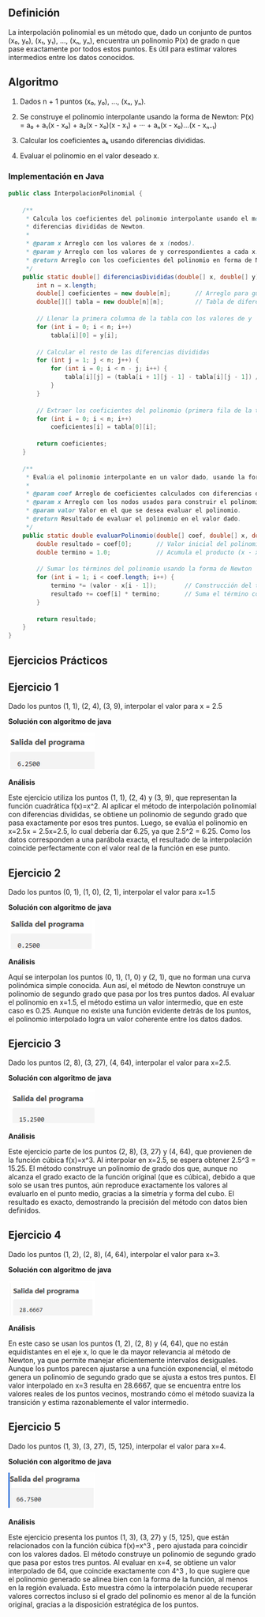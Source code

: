 ## Definición
La interpolación polinomial es un método que, dado un conjunto de puntos (x₀, y₀), (x₁, y₁), ..., (xₙ, yₙ), encuentra un polinomio P(x) de grado n que pase exactamente por todos estos puntos. Es útil para estimar valores intermedios entre los datos conocidos.

## Algoritmo 
1. Dados n + 1 puntos (x₀, y₀), ..., (xₙ, yₙ).
   
2. Se construye el polinomio interpolante usando la forma de Newton: P(x) = a₀ + a₁(x - x₀) + a₂(x - x₀)(x - x₁) + ··· + aₙ(x - x₀)...(x - xₙ₋₁)
   
3. Calcular los coeficientes aₖ usando diferencias divididas.
   
4. Evaluar el polinomio en el valor deseado x.

### Implementación en Java
```java
public class InterpolacionPolinomial {

    /**
     * Calcula los coeficientes del polinomio interpolante usando el método de 
     * diferencias divididas de Newton.
     *
     * @param x Arreglo con los valores de x (nodos).
     * @param y Arreglo con los valores de y correspondientes a cada x.
     * @return Arreglo con los coeficientes del polinomio en forma de Newton.
     */
    public static double[] diferenciasDivididas(double[] x, double[] y) {
        int n = x.length;
        double[] coeficientes = new double[n];       // Arreglo para guardar los coeficientes del polinomio
        double[][] tabla = new double[n][n];         // Tabla de diferencias divididas

        // Llenar la primera columna de la tabla con los valores de y
        for (int i = 0; i < n; i++)
            tabla[i][0] = y[i];

        // Calcular el resto de las diferencias divididas
        for (int j = 1; j < n; j++) {
            for (int i = 0; i < n - j; i++) {
                tabla[i][j] = (tabla[i + 1][j - 1] - tabla[i][j - 1]) / (x[i + j] - x[i]);
            }
        }

        // Extraer los coeficientes del polinomio (primera fila de la tabla)
        for (int i = 0; i < n; i++)
            coeficientes[i] = tabla[0][i];

        return coeficientes;
    }

    /**
     * Evalúa el polinomio interpolante en un valor dado, usando la forma de Newton.
     *
     * @param coef Arreglo de coeficientes calculados con diferencias divididas.
     * @param x Arreglo con los nodos usados para construir el polinomio.
     * @param valor Valor en el que se desea evaluar el polinomio.
     * @return Resultado de evaluar el polinomio en el valor dado.
     */
    public static double evaluarPolinomio(double[] coef, double[] x, double valor) {
        double resultado = coef[0];       // Valor inicial del polinomio (coeficiente independiente)
        double termino = 1.0;             // Acumula el producto (x - x0)(x - x1)... para cada término

        // Sumar los términos del polinomio usando la forma de Newton
        for (int i = 1; i < coef.length; i++) {
            termino *= (valor - x[i - 1]);        // Construcción del término (x - x0)...(x - xi-1)
            resultado += coef[i] * termino;       // Suma el término correspondiente al coef[i]
        }

        return resultado;
    }
}
```
## Ejercicios Prácticos
## Ejercicio 1
Dado los puntos (1, 1), (2, 4), (3, 9), interpolar el valor para x = 2.5
 
**Solución con algoritmo de java**

<img src="https://github.com/nadfernanda/Metodos_Numericos/blob/main/tema-5/imagenes/Inter_Polinomial/Ejercicio%201.png" width="35%" alt="Solución Ejercicio 2">

**Análisis** 

Este ejercicio utiliza los puntos (1, 1), (2, 4) y (3, 9), que representan la función cuadrática 
f(x)=x^2. Al aplicar el método de interpolación polinomial con diferencias 
divididas, se obtiene un polinomio de segundo grado que pasa exactamente por esos tres puntos. Luego, se evalúa el polinomio en x=2.5x = 2.5x=2.5, lo cual debería dar 6.25, ya que 2.5^2 = 6.25. Como los datos corresponden a una parábola exacta, el resultado de la interpolación coincide perfectamente con el valor real de la función en ese punto. 

## Ejercicio 2
Dado los puntos (0, 1), (1, 0), (2, 1), interpolar el valor para x=1.5

**Solución con algoritmo de java**

<img src="https://github.com/nadfernanda/Metodos_Numericos/blob/main/tema-5/imagenes/Inter_Polinomial/Ejercicio%202.png" width="35%" alt="Solución Ejercicio 2">

**Análisis** 

Aquí se interpolan los puntos (0, 1), (1, 0) y (2, 1), que no forman una curva polinómica simple conocida. Aun así, el método de Newton construye un polinomio de segundo grado que pasa por los tres puntos dados. Al evaluar el polinomio en 
x=1.5, el método estima un valor intermedio, que en este caso es 0.25. Aunque no existe una función evidente detrás de los puntos, el polinomio interpolado logra un valor coherente entre los datos dados.

## Ejercicio 3
Dado los puntos (2, 8), (3, 27), (4, 64), interpolar el valor para x=2.5.

**Solución con algoritmo de java**

<img src="https://github.com/nadfernanda/Metodos_Numericos/blob/main/tema-5/imagenes/Inter_Polinomial/Ejercicio%203.png" width="35%" alt="Solución Ejercicio 2">

**Análisis** 

Este ejercicio parte de los puntos (2, 8), (3, 27) y (4, 64), que provienen de la función cúbica f(x)=x^3. Al interpolar en x=2.5, se espera obtener 2.5^3 = 15.25. El método construye un polinomio de grado dos que, aunque no alcanza el grado exacto de la función original (que es cúbica), debido a que solo se usan tres puntos, aún reproduce exactamente los valores al evaluarlo en el punto medio, gracias a la simetría y forma del cubo. El resultado es exacto, demostrando la precisión del método con datos bien definidos.

## Ejercicio 4
Dado los puntos (1, 2), (2, 8), (4, 64), interpolar el valor para x=3.

**Solución con algoritmo de java**

<img src="https://github.com/nadfernanda/Metodos_Numericos/blob/main/tema-5/imagenes/Inter_Polinomial/Ejercicio%204.png" width="35%" alt="Solución Ejercicio 2">

**Análisis** 

En este caso se usan los puntos (1, 2), (2, 8) y (4, 64), que no están equidistantes en el eje x, lo que le da mayor relevancia al método de Newton, ya que permite manejar eficientemente intervalos desiguales. Aunque los puntos parecen ajustarse a una función exponencial, el método genera un polinomio de segundo grado que se ajusta a estos tres puntos. El valor interpolado en 
x=3 resulta en 28.6667, que se encuentra entre los valores reales de los puntos vecinos, mostrando cómo el método suaviza la transición y estima razonablemente el valor intermedio.

## Ejercicio 5
Dado los puntos (1, 3), (3, 27), (5, 125), interpolar el valor para x=4.

**Solución con algoritmo de java**

<img src="https://github.com/nadfernanda/Metodos_Numericos/blob/main/tema-5/imagenes/Inter_Polinomial/Ejercicio%205.png" width="35%" alt="Solución Ejercicio 2">

**Análisis** 

Este ejercicio presenta los puntos (1, 3), (3, 27) y (5, 125), que están relacionados con la función cúbica f(x)=x^3 , pero ajustada para coincidir con los valores dados. El método construye un polinomio de segundo grado que pasa por estos tres puntos. Al evaluar en x=4, se obtiene un valor interpolado de 64, que coincide exactamente con 4^3 , lo que sugiere que el polinomio generado se alinea bien con la forma de la función, al menos en la región evaluada. Esto muestra cómo la interpolación puede recuperar valores correctos incluso si el grado del polinomio es menor al de la función original, gracias a la disposición estratégica de los puntos.
